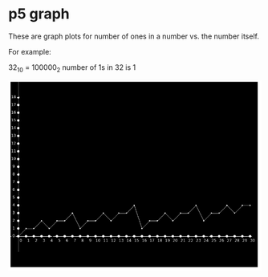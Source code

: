 # p5 graph
These are graph plots for number of ones in a
number vs. the number itself.

For example:

 32<sub>10</sub> = 100000<sub>2</sub>
 number of 1s in 32 is 1


![](scrShot.png)
